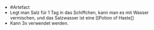 - #Artefact
- Legt man Salz für 1 Tag in das Schiffchen, kann man es mit Wasser vermischen, und das Salzwasser ist eine [[Potion of Haste]]
- Kann 3x verwendet werden.